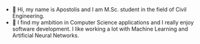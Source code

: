- 👋 Hi, my name is Apostolis and I am M.Sc. student in the field of Civil Engineering.
- 👀 I find my ambition in Computer Science applications and I really enjoy software development. I like working a lot with Machine Learning and Artificial Neural Networks.
